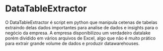 # DataTableExtractor
O DataTableExtractor é script em python que manipula cetenas de tabelas extraindo delas dados importantes para analise de dados e insights para o negócio da empresa. A empresa disponibilizou um verdadeiro datalake porém dividido em vários arquivos de Excel, algo que não é muito prático para extrair grande volume de dados e produzir datawarehouses. 

